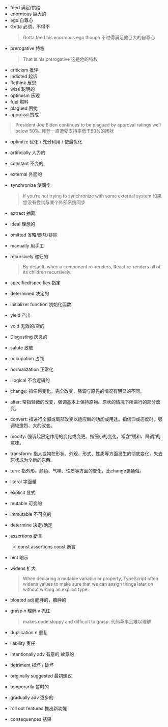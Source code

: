 - feed 满足/供给
- enormous 巨大的
- ego 自尊心
- Gotta 必须，不得不
  > Gotta feed his enormous ego though 不过得满足他巨大的自尊心
- prerogative 特权 
    > That is his prerogative 这是他的特权
-  criticism 批评 
-  indicted 起诉
-  Rethink 反思
-  wise 聪明的
-  optimism 乐观
-  fuel 燃料
-  plagued 困扰
-  approval 赞成
 > President Joe Biden continues to be plagued by approval ratings well below 50%.  拜登一直遭受支持率低于50%的困扰 
 - optimize 优化 / 充分利用 / 使最优化
 - artificially 人为的
 - constant 不变的
 - external 外面的
 - synchronize 使同步
   > If you’re not trying to synchronize with some external system 如果您没有尝试与某个外部系统同步
 - extract 抽离  
 - ideal 理想的
 - omitted 省略/删除/排除
 - manually 用手工
 - recursively 递归的
   > By default, when a component re-renders, React re-renders all of its children recursively. 
 - specified/specifies  指定  
 - determined 决定的
 - initializer function 初始化函数
 - yield 产出
 - void 无效的/空的
 - Disgusting 厌恶的
 - salute 致敬
 - occupation 占领
 - normalization 正常化
 - illogical 不合逻辑的
 - change: 指任何变化，完全改变，强调与原先的情况有明显的不同。
 - alter: 常指轻微的改变，强调基本上保持原物、原状的情况下所进行的部分改变。
 - convert: 指进行全部或局部改变以适应新的功能或用途。指信仰或态度时，强调较激烈、大的改变。
 - modify: 强调起限定作用的变化或变更。指细小的变化，常含“缓和、降调”的意味。
 - transform: 指人或物在形状、外观、形式、性质等方面发生的彻底变化，失去原状成为全新的东西。
 - turn: 指外形、颜色、气味、性质等方面的变化，比change更通俗。
 - literal 字面量
 - explicit 显式
 - mutable 可变的
 - immutable 不可变的
 - determine 决定/确定
 - assertions 断言 
   - const assertions const 断言
 - hint 暗示
 - widens 扩大
   >  When declaring a mutable variable or property, TypeScript often widens values to make sure that we can assign things later on without writing an explicit type.

  - bloated adj 肥胖的，臃肿的
  - grasp n 理解 v 抓住
    > makes code sloppy and difficult to grasp. 代码草率且难以理解
  - duplication n  重复
  - liability 责任  
  - intentionally adv 有意的 故意的
  - detriment 损坏 / 破坏
  - originally suggested 最初建议
  - temporarily 暂时的
  - gradually adv 逐步的
  - roll out features 推出新功能
  - consequences 结果